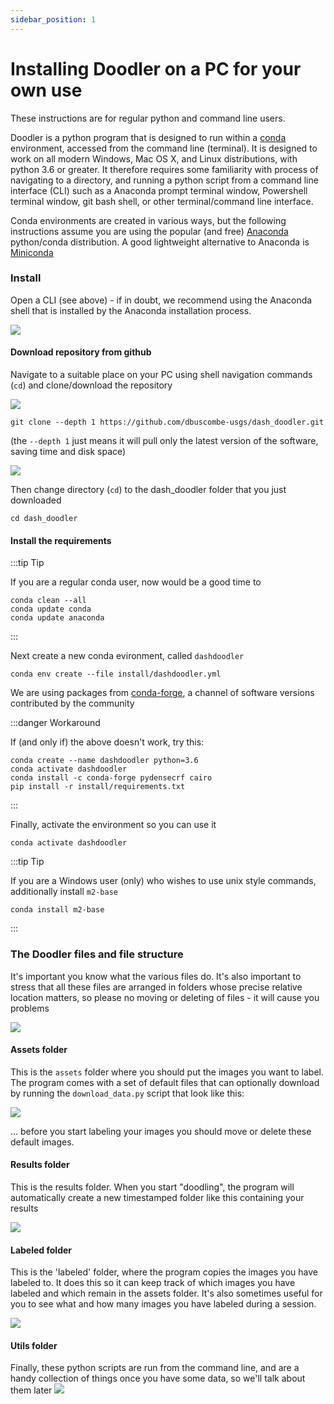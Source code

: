 ```yaml
---
sidebar_position: 1
---
```


# Installing Doodler on a PC for your own use

These instructions are for regular python and command line users.

Doodler is a python program that is designed to run within a [conda](https://docs.conda.io/en/latest/) environment, accessed from the command line (terminal). It is designed to work on all modern Windows, Mac OS X, and Linux distributions, with python 3.6 or greater. It therefore requires some familiarity with process of navigating to a directory, and running a python script from a command line interface (CLI) such as a Anaconda prompt terminal window, Powershell terminal window, git bash shell, or other terminal/command line interface.

Conda environments are created in various ways, but the following instructions assume you are using the popular (and free) [Anaconda](https://www.anaconda.com/products/individual) python/conda distribution. A good lightweight alternative to Anaconda is [Miniconda](https://docs.conda.io/projects/conda/en/latest/user-guide/install/download.html#anaconda-or-miniconda)

### Install
Open a CLI (see above) - if in doubt, we recommend using the Anaconda shell that is installed by the Anaconda installation process.

![](/img/install/install1.PNG)

#### Download repository from github
Navigate to a suitable place on your PC using shell navigation commands (`cd`) and clone/download the repository

![](/img/install/install2.PNG)


```shell
git clone --depth 1 https://github.com/dbuscombe-usgs/dash_doodler.git
```

(the `--depth 1` just means it will pull only the latest version of the software, saving time and disk space)

![](/img/install/install3.PNG)

Then change directory (`cd`) to the dash_doodler folder that you just downloaded

```shell
cd dash_doodler
```

#### Install the requirements

:::tip Tip

If you are a regular conda user, now would be a good time to

```shell
conda clean --all
conda update conda
conda update anaconda
```
:::

Next create a new conda evironment, called `dashdoodler`

```shell
conda env create --file install/dashdoodler.yml
```

We are using packages from [conda-forge](https://anaconda.org/conda-forge/conda), a channel of software versions contributed by the community

:::danger Workaround

If (and only if) the above doesn't work, try this:

```shell
conda create --name dashdoodler python=3.6
conda activate dashdoodler
conda install -c conda-forge pydensecrf cairo
pip install -r install/requirements.txt
```
:::

Finally, activate the environment so you can use it

```shell
conda activate dashdoodler
```

:::tip Tip

If you are a Windows user (only) who wishes to use unix style commands, additionally install `m2-base`

```shell
conda install m2-base
```
:::

### The Doodler files and file structure

It's important you know what the various files do. It's also important to stress that all these files are arranged in folders whose precise relative location matters, so please no moving or deleting of files - it will cause you problems

![](/img/install/install4.PNG)

#### Assets folder
This is the `assets` folder where you should put the images you want to label. The program comes with a set of default files that can optionally download by running the `download_data.py` script that look like this:

![](/img/install/install5.PNG)

... before you start labeling your images you should move or delete these default images.

#### Results folder
This is the results folder. When you start "doodling", the program will automatically create a new timestamped folder like this containing your results

![](/img/install/install6.PNG)

#### Labeled folder
This is the 'labeled' folder, where the program copies the images you have labeled to. It does this so it can keep track of which images you have labeled and which remain in the assets folder. It's also sometimes useful for you to see what and how many images you have labeled during a session.

![](/img/install/install9.PNG)


#### Utils folder
Finally, these python scripts are run from the command line, and are a handy collection of things once you have some data, so we'll talk about them later
![](/img/install/install8.PNG)




<!-- A video is available that covers the installation process:

INSERT VIDEO HERE -->

<!--
## Using Doodler



### Run the program
Run the app.

```shell
python doodler.py
``` -->


<!-- # Create a Page

Add **Markdown or React** files to `src/pages` to create a **standalone page**:

- `src/pages/index.js` -> `localhost:3000/`
- `src/pages/foo.md` -> `localhost:3000/foo`
- `src/pages/foo/bar.js` -> `localhost:3000/foo/bar`

## Create your first React Page

Create a file at `src/pages/my-react-page.js`:

```jsx title="src/pages/my-react-page.js"
import React from 'react';
import Layout from '@theme/Layout';

export default function MyReactPage() {
  return (
    <Layout>
      <h1>My React page</h1>
      <p>This is a React page</p>
    </Layout>
  );
}
```

A new page is now available at `http://localhost:3000/my-react-page`.

## Create your first Markdown Page

Create a file at `src/pages/my-markdown-page.md`:

```mdx title="src/pages/my-markdown-page.md"
# My Markdown page

This is a Markdown page
```

A new page is now available at `http://localhost:3000/my-markdown-page`. -->
